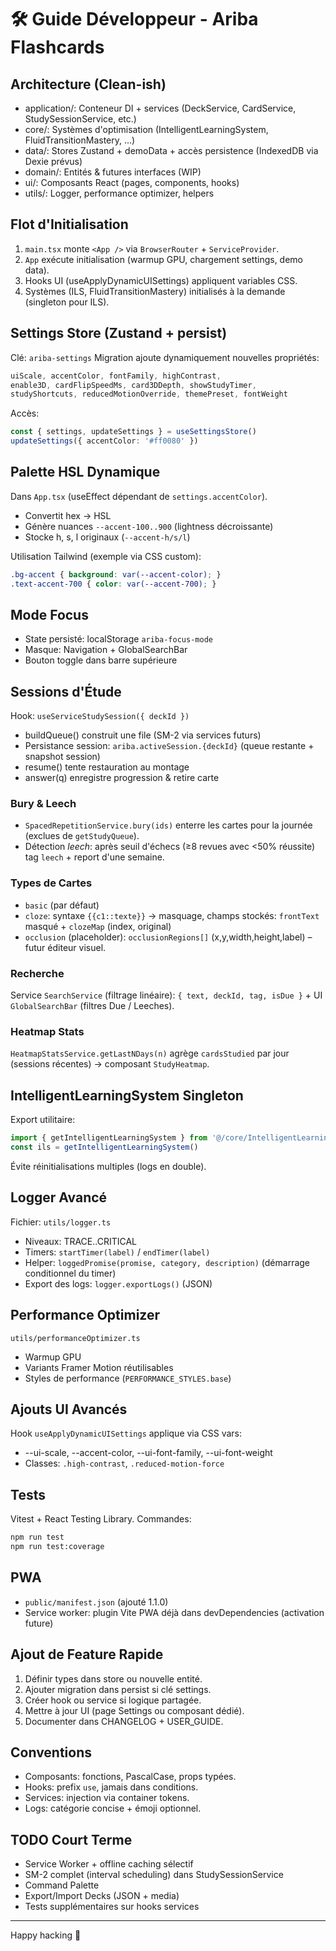 # 🛠 Guide Développeur - Ariba Flashcards

## Architecture (Clean-ish)
- application/: Conteneur DI + services (DeckService, CardService, StudySessionService, etc.)
- core/: Systèmes d'optimisation (IntelligentLearningSystem, FluidTransitionMastery, ...)
- data/: Stores Zustand + demoData + accès persistence (IndexedDB via Dexie prévus)
- domain/: Entités & futures interfaces (WIP)
- ui/: Composants React (pages, components, hooks)
- utils/: Logger, performance optimizer, helpers

## Flot d'Initialisation
1. `main.tsx` monte `<App />` via `BrowserRouter` + `ServiceProvider`.
2. `App` exécute initialisation (warmup GPU, chargement settings, demo data).
3. Hooks UI (useApplyDynamicUISettings) appliquent variables CSS.
4. Systèmes (ILS, FluidTransitionMastery) initialisés à la demande (singleton pour ILS).

## Settings Store (Zustand + persist)
Clé: `ariba-settings`
Migration ajoute dynamiquement nouvelles propriétés:
```ts
uiScale, accentColor, fontFamily, highContrast,
enable3D, cardFlipSpeedMs, card3DDepth, showStudyTimer,
studyShortcuts, reducedMotionOverride, themePreset, fontWeight
```
Accès:
```ts
const { settings, updateSettings } = useSettingsStore()
updateSettings({ accentColor: '#ff0080' })
```

## Palette HSL Dynamique
Dans `App.tsx` (useEffect dépendant de `settings.accentColor`).
- Convertit hex -> HSL
- Génère nuances `--accent-100..900` (lightness décroissante)
- Stocke h, s, l originaux (`--accent-h/s/l`)

Utilisation Tailwind (exemple via CSS custom):
```css
.bg-accent { background: var(--accent-color); }
.text-accent-700 { color: var(--accent-700); }
```

## Mode Focus
- State persisté: localStorage `ariba-focus-mode`
- Masque: Navigation + GlobalSearchBar
- Bouton toggle dans barre supérieure

## Sessions d'Étude
Hook: `useServiceStudySession({ deckId })`
- buildQueue() construit une file (SM-2 via services futurs)
- Persistance session: `ariba.activeSession.{deckId}` (queue restante + snapshot session)
- resume() tente restauration au montage
- answer(q) enregistre progression & retire carte

### Bury & Leech
- `SpacedRepetitionService.bury(ids)` enterre les cartes pour la journée (exclues de `getStudyQueue`).
- Détection *leech*: après seuil d'échecs (≥8 revues avec <50% réussite) tag `leech` + report d'une semaine.

### Types de Cartes
- `basic` (par défaut)
- `cloze`: syntaxe `{{c1::texte}}` → masquage, champs stockés: `frontText` masqué + `clozeMap` (index, original)
- `occlusion` (placeholder): `occlusionRegions[]` (x,y,width,height,label) – futur éditeur visuel.

### Recherche
Service `SearchService` (filtrage linéaire): `{ text, deckId, tag, isDue }` + UI `GlobalSearchBar` (filtres Due / Leeches).

### Heatmap Stats
`HeatmapStatsService.getLastNDays(n)` agrège `cardsStudied` par jour (sessions récentes) → composant `StudyHeatmap`.

## IntelligentLearningSystem Singleton
Export utilitaire:
```ts
import { getIntelligentLearningSystem } from '@/core/IntelligentLearningSystem'
const ils = getIntelligentLearningSystem()
```
Évite réinitialisations multiples (logs en double).

## Logger Avancé
Fichier: `utils/logger.ts`
- Niveaux: TRACE..CRITICAL
- Timers: `startTimer(label)` / `endTimer(label)`
- Helper: `loggedPromise(promise, category, description)` (démarrage conditionnel du timer)
- Export des logs: `logger.exportLogs()` (JSON)

## Performance Optimizer
`utils/performanceOptimizer.ts`
- Warmup GPU
- Variants Framer Motion réutilisables
- Styles de performance (`PERFORMANCE_STYLES.base`)

## Ajouts UI Avancés
Hook `useApplyDynamicUISettings` applique via CSS vars:
- --ui-scale, --accent-color, --ui-font-family, --ui-font-weight
- Classes: `.high-contrast`, `.reduced-motion-force`

## Tests
Vitest + React Testing Library.
Commandes:
```bash
npm run test
npm run test:coverage
```

## PWA
- `public/manifest.json` (ajouté 1.1.0)
- Service worker: plugin Vite PWA déjà dans devDependencies (activation future)

## Ajout de Feature Rapide
1. Définir types dans store ou nouvelle entité.
2. Ajouter migration dans persist si clé settings.
3. Créer hook ou service si logique partagée.
4. Mettre à jour UI (page Settings ou composant dédié).
5. Documenter dans CHANGELOG + USER_GUIDE.

## Conventions
- Composants: fonctions, PascalCase, props typées.
- Hooks: prefix `use`, jamais dans conditions.
- Services: injection via container tokens.
- Logs: catégorie concise + émoji optionnel.

## TODO Court Terme
- Service Worker + offline caching sélectif
- SM-2 complet (interval scheduling) dans StudySessionService
- Command Palette
- Export/Import Decks (JSON + media)
- Tests supplémentaires sur hooks services

---
Happy hacking 🚀
